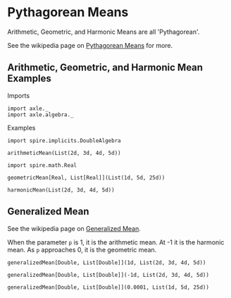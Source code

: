 Pythagorean Means
=================

Arithmetic, Geometric, and Harmonic Means are all 'Pythagorean'.

See the wikipedia page on <a href="https://en.wikipedia.org/wiki/Pythagorean_means">Pythagorean Means</a>
for more.

Arithmetic, Geometric, and Harmonic Mean Examples
-------------------------------------------------

Imports

```tut
import axle._
import axle.algebra._
```

Examples

```tut
import spire.implicits.DoubleAlgebra

arithmeticMean(List(2d, 3d, 4d, 5d))

import spire.math.Real

geometricMean[Real, List[Real]](List(1d, 5d, 25d))

harmonicMean(List(2d, 3d, 4d, 5d))
```

Generalized Mean
----------------

See the wikipedia page on <a href="https://en.wikipedia.org/wiki/Generalized_mean">Generalized Mean</a>.

When the parameter `p` is 1, it is the arithmetic mean.
At -1 it is the harmonic mean.
As `p` approaches 0, it is the geometric mean.

```tut
generalizedMean[Double, List[Double]](1d, List(2d, 3d, 4d, 5d))

generalizedMean[Double, List[Double]](-1d, List(2d, 3d, 4d, 5d))

generalizedMean[Double, List[Double]](0.0001, List(1d, 5d, 25d))
```
